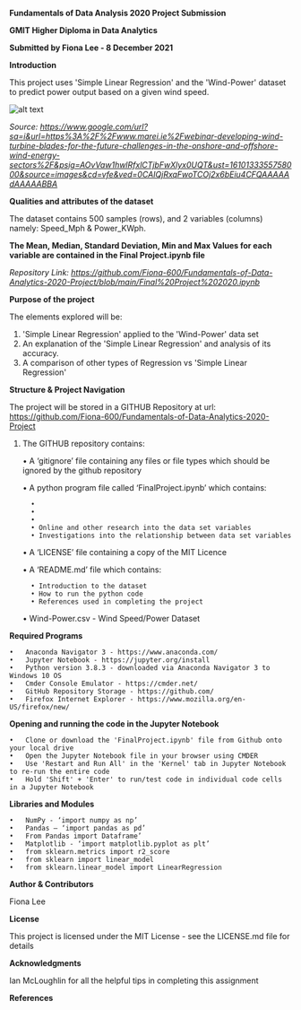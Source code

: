 **Fundamentals of Data Analysis 2020 Project Submission**

**GMIT Higher Diploma in Data Analytics**

**Submitted by Fiona Lee - 8 December 2021**

**Introduction**

This project uses 'Simple Linear Regression' and the 'Wind-Power' dataset to predict power output based on a given wind speed.

![alt text](https://www.google.com/url?sa=i&url=https%3A%2F%2Fwww.marei.ie%2Fwebinar-developing-wind-turbine-blades-for-the-future-challenges-in-the-onshore-and-offshore-wind-energy-sectors%2F&psig=AOvVaw1hwlRfxlCTjbFwXlyx0UQT&ust=1610133355758000&source=images&cd=vfe&ved=0CAIQjRxqFwoTCOj2x6bEiu4CFQAAAAAdAAAAABBA)

*Source: https://www.google.com/url?sa=i&url=https%3A%2F%2Fwww.marei.ie%2Fwebinar-developing-wind-turbine-blades-for-the-future-challenges-in-the-onshore-and-offshore-wind-energy-sectors%2F&psig=AOvVaw1hwlRfxlCTjbFwXlyx0UQT&ust=1610133355758000&source=images&cd=vfe&ved=0CAIQjRxqFwoTCOj2x6bEiu4CFQAAAAAdAAAAABBA*

**Qualities and attributes of the dataset**

The dataset contains 500 samples (rows), and 2 variables (columns) namely: Speed_Mph & Power_KWph. 









**The Mean, Median, Standard Deviation, Min and Max Values for each variable are contained in the Final Project.ipynb file**

*Repository Link: https://github.com/Fiona-600/Fundamentals-of-Data-Analytics-2020-Project/blob/main/Final%20Project%202020.ipynb*



**Purpose of the project**



The elements explored will be:

1.	'Simple Linear Regression' applied to the 'Wind-Power' data set
2.	An explanation of the 'Simple Linear Regression' and analysis of its accuracy.
3.	A comparison of other types of Regression vs 'Simple Linear Regression'


**Structure & Project Navigation**

The project will be stored in a GITHUB Repository at url: https://github.com/Fiona-600/Fundamentals-of-Data-Analytics-2020-Project

1.	The GITHUB repository contains:

    •	A ‘gitignore’ file containing any files or file types which should be ignored by the github repository  
    
    •	A python program file called ‘FinalProject.ipynb’ which contains:
 
          •	  
          •	  
          •	         
          •	Online and other research into the data set variables
          •	Investigations into the relationship between data set variables   
    
    •	A ‘LICENSE’ file containing a copy of the MIT Licence

    •	A ‘README.md’ file which contains:

          •	Introduction to the dataset 
          •	How to run the python code
          •	References used in completing the project

    •	Wind-Power.csv - Wind Speed/Power Dataset


**Required Programs**

	•	Anaconda Navigator 3 - https://www.anaconda.com/
	•	Jupyter Notebook - https://jupyter.org/install  
	•	Python version 3.8.3 - downloaded via Anaconda Navigator 3 to Windows 10 OS
	•	Cmder Console Emulator - https://cmder.net/
 	•	GitHub Repository Storage - https://github.com/
	•	Firefox Internet Explorer - https://www.mozilla.org/en-US/firefox/new/


**Opening and running the code in the Jupyter Notebook**

	•	Clone or download the 'FinalProject.ipynb' file from Github onto your local drive
	•	Open the Jupyter Notebook file in your browser using CMDER
	•	Use 'Restart and Run All' in the 'Kernel' tab in Jupyter Notebook to re-run the entire code
	•	Hold 'Shift' + 'Enter' to run/test code in individual code cells in a Jupyter Notebook


**Libraries and Modules**

    •	NumPy - ‘import numpy as np’
    •	Pandas – ‘import pandas as pd’   
    •	From Pandas import Dataframe’       
    •	Matplotlib - ‘import matplotlib.pyplot as plt’
    •	from sklearn.metrics import r2_score 
    •	from sklearn import linear_model  
    •	from sklearn.linear_model import LinearRegression  


**Author & Contributors**

Fiona Lee


**License**

This project is licensed under the MIT License - see the LICENSE.md file for details


**Acknowledgments**

Ian McLoughlin for all the helpful tips in completing this assignment


**References**

